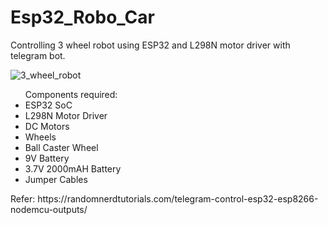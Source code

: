 # Esp32_Robo_Car
Controlling 3 wheel robot using ESP32 and L298N motor driver with telegram bot. <br>

![3_wheel_robot](https://user-images.githubusercontent.com/84715134/152922671-fc266cdc-8698-4b0f-9139-6f77b8bb6a6e.jpeg) <br>

<ul> Components required:  
  <li> ESP32 SoC </li>
  <li> L298N Motor Driver </li>
  <li> DC Motors  </li>
  <li> Wheels </li>
  <li> Ball Caster Wheel </li>
  <li> 9V Battery </li>
  <li> 3.7V 2000mAH Battery  </li>
  <li> Jumper Cables </li>
</ul>
 
<p> Refer: https://randomnerdtutorials.com/telegram-control-esp32-esp8266-nodemcu-outputs/ </p>
